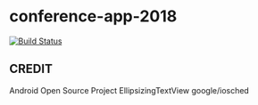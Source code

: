 # conference-app-2018
[![Build Status](https://www.bitrise.io/app/c0c3f0c3b3434a75/status.svg?token=8tTg_s4Konukhj_yKYDi0Q&branch=master)](https://www.bitrise.io/app/c0c3f0c3b3434a75)


## CREDIT
Android Open Source Project
EllipsizingTextView
google/iosched
